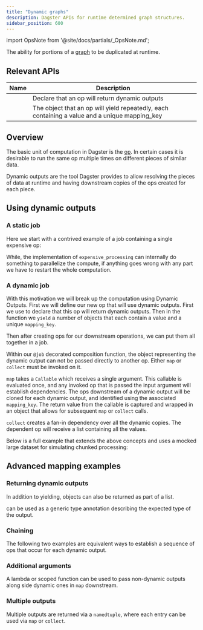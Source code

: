```yaml
---
title: "Dynamic graphs"
description: Dagster APIs for runtime determined graph structures.
sidebar_position: 600
---
```


import OpsNote from '@site/docs/partials/\_OpsNote.md';

<OpsNote />

The ability for portions of a [graph](/guides/build/ops/graphs) to be duplicated at runtime.

## Relevant APIs

| Name                                                 | Description                                                                                   |
| ---------------------------------------------------- | --------------------------------------------------------------------------------------------- |
| <PyObject section="dynamic" module="dagster" object="DynamicOut" />    | Declare that an op will return dynamic outputs                                                |
| <PyObject section="dynamic" module="dagster" object="DynamicOutput" /> | The object that an op will yield repeatedly, each containing a value and a unique mapping_key |

## Overview

The basic unit of computation in Dagster is the [op](/guides/build/ops/). In certain cases it is desirable to run the same op multiple times on different pieces of similar data.

Dynamic outputs are the tool Dagster provides to allow resolving the pieces of data at runtime and having downstream copies of the ops created for each piece.

## Using dynamic outputs

### A static job

Here we start with a contrived example of a job containing a single expensive op:

<CodeExample path="docs_snippets/docs_snippets/concepts/ops_jobs_graphs/dynamic.py" startAfter="non_dyn_start" endBefore="non_dyn_end" title="src/<project_name>/defs/assets.py"/>

While, the implementation of `expensive_processing` can internally do something to parallelize the compute, if anything goes wrong with any part we have to restart the whole computation.

### A dynamic job

With this motivation we will break up the computation using Dynamic Outputs. First we will define our new op that will use dynamic outputs. First we use <PyObject section="dynamic" module="dagster" object="DynamicOut" /> to declare that this op will return dynamic outputs. Then in the function we `yield` a number of <PyObject section="dynamic" module="dagster" object="DynamicOutput" /> objects that each contain a value and a unique `mapping_key`.

<CodeExample path="docs_snippets/docs_snippets/concepts/ops_jobs_graphs/dynamic.py" startAfter="dyn_out_start" endBefore="dyn_out_end" title="src/<project_name>/defs/assets.py"/>

Then after creating ops for our downstream operations, we can put them all together in a job.

<CodeExample path="docs_snippets/docs_snippets/concepts/ops_jobs_graphs/dynamic.py" startAfter="dyn_job_start" endBefore="dyn_job_end" title="src/<project_name>/defs/assets.py"/>

Within our `@job` decorated composition function, the object representing the dynamic output can not be passed directly to another op. Either `map` or `collect` must be invoked on it.

`map` takes a `Callable` which receives a single argument. This callable is evaluated once, and any invoked op that is passed the input argument will establish dependencies. The ops downstream of a dynamic output will be cloned for each dynamic output, and identified using the associated `mapping_key`. The return value from the callable is captured and wrapped in an object that allows for subsequent `map` or `collect` calls.

`collect` creates a fan-in dependency over all the dynamic copies. The dependent op will receive a list containing all the values.

Below is a full example that extends the above concepts and uses a mocked large dataset for simulating chunked processing:

<CodeExample path="docs_snippets/docs_snippets/concepts/ops_jobs_graphs/dynamic.py" startAfter="dyn_job_full_example_start" endBefore="dyn_job_full_example_end" title="src/<project_name>/defs/assets.py"/>

## Advanced mapping examples

### Returning dynamic outputs

In addition to yielding, <PyObject section="dynamic" module="dagster" object="DynamicOutput" /> objects can also be returned as part of a list.

<CodeExample path="docs_snippets/docs_snippets/concepts/ops_jobs_graphs/dynamic.py" startAfter="dyn_out_return_start" endBefore="dyn_out_return_end" title="src/<project_name>/defs/assets.py"/>

<PyObject section="dynamic" module="dagster" object="DynamicOutput" /> can be used as a generic type annotation describing the expected type of the output.

### Chaining

The following two examples are equivalent ways to establish a sequence of ops that occur for each dynamic output.

<CodeExample path="docs_snippets/docs_snippets/concepts/ops_jobs_graphs/dynamic.py" startAfter="dyn_chain_start" endBefore="dyn_chain_end" title="src/<project_name>/defs/assets.py"/>

### Additional arguments

A lambda or scoped function can be used to pass non-dynamic outputs along side dynamic ones in `map` downstream.

<CodeExample path="docs_snippets/docs_snippets/concepts/ops_jobs_graphs/dynamic.py" startAfter="dyn_add_start" endBefore="dyn_add_end" title="src/<project_name>/defs/assets.py"/>

### Multiple outputs

Multiple outputs are returned via a `namedtuple`, where each entry can be used via `map` or `collect`.

<CodeExample path="docs_snippets/docs_snippets/concepts/ops_jobs_graphs/dynamic.py" startAfter="dyn_mult_start" endBefore="dyn_mult_end" title="src/<project_name>/defs/assets.py"/>
